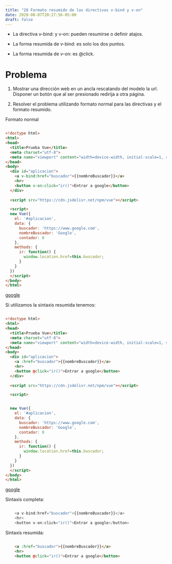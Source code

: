```yaml
---
title: "28 Formato resumido de las directivas v-bind y v-on"
date: 2020-08-07T20:27:56-05:00
draft: false
---
```


* La directiva v-bind: y v-on: pueden resumirse o definir atajos.

* La forma resumida de v-bind: es solo los dos puntos.

* La forma resumida de v-on: es @click.

# Problema

1. Mostrar una dirección web en un ancla rescatando del modelo la url. Disponer un botón que al ser presionado redirija a otra página.

2. Resolver el problema utilizando formato normal para las directivas y el formato resumido.

Formato normal

```html

<!doctype html>
<html>
<head>
  <title>Prueba Vue</title> 
  <meta charset="utf-8">
  <meta name="viewport" content="width=device-width, initial-scale=1, shrink-to-fit=no">
</head>
<body>
  <div id="aplicacion">
    <a v-bind:href="buscador">{{nombreBuscador}}</a>
    <hr>
    <button v-on:click="ir()">Entrar a google</button>
  </div>
  
  <script src="https://cdn.jsdelivr.net/npm/vue"></script>   

  <script>
  new Vue({
    el: '#aplicacion',
    data: {
      buscador: 'https://www.google.com',
      nombreBuscador: 'Google',
      contador: 0
    },
    methods: {
      ir: function() {
        window.location.href=this.buscador;
      }
    }
  })
  </script>
</body>
</html>

```
[google](https://www.google.com.mx/?hl=es-419)

Si utilizamos la sintaxis resumida tenemos:

```html

<!doctype html>
<html>
<head>
  <title>Prueba Vue</title> 
  <meta charset="utf-8">
  <meta name="viewport" content="width=device-width, initial-scale=1, shrink-to-fit=no">
</head>
<body>
  <div id="aplicacion">
    <a :href="buscador">{{nombreBuscador}}</a>
    <hr>
    <button @click="ir()">Entrar a google</button>
  </div>
  
  <script src="https://cdn.jsdelivr.net/npm/vue"></script>   

  <script>


  new Vue({
    el: '#aplicacion',
    data: {
      buscador: 'https://www.google.com',
      nombreBuscador: 'Google',
      contador: 0
    },
    methods: {
      ir: function() {
        window.location.href=this.buscador;
      }
    }
  })
  </script>
</body>
</html>

```

[google](https://www.google.com.mx/?hl=es-419)

Sintaxis completa:

```javascript

    <a v-bind:href="buscador">{{nombreBuscador}}</a>
    <hr>
    <button v-on:click="ir()">Entrar a google</button>
```

Sintaxis resumida:

```html

    <a :href="buscador">{{nombreBuscador}}</a>
    <hr>
    <button @click="ir()">Entrar a google</button>

```


